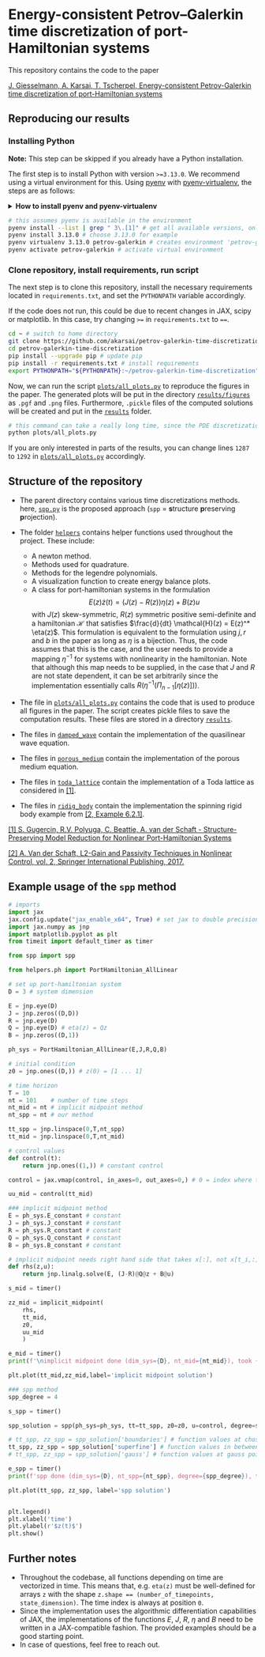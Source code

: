 # Energy-consistent Petrov–Galerkin time discretization of port-Hamiltonian systems

This repository contains the code to the paper

[J. Giesselmann, A. Karsai, T. Tscherpel, Energy-consistent Petrov-Galerkin time discretization of port-Hamiltonian systems](https://doi.org/10.5802/smai-jcm.127)

## Reproducing our results

### Installing Python
**Note:** This step can be skipped if you already have a Python installation.

The first step is to install Python with version `>=3.13.0`.
We recommend using a virtual environment for this.
Using [pyenv](https://github.com/pyenv/pyenv) with [pyenv-virtualenv](https://github.com/pyenv/pyenv-virtualenv), the steps are as follows:

<details>
<summary><b>How to install pyenv and pyenv-virtualenv</b></summary>
<br>

```bash
## install pyenv
# automatic installer
curl -fsSL https://pyenv.run | bash
# or macos or linux with homebrew:
#     brew install pyenv
# now make pyenv available in the shell (this assumes you use zsh. if you use another shell, please consult the pyenv manual)
echo 'export PYENV_ROOT="$HOME/.pyenv"' >> ~/.zshrc
echo '[[ -d $PYENV_ROOT/bin ]] && export PATH="$PYENV_ROOT/bin:$PATH"' >> ~/.zshrc
echo 'eval "$(pyenv init --path)"' >> ~/.zshrc
echo 'eval "$(pyenv init -)"' >> ~/.zshrc
# restart the shell
exec "$SHELL"

## install pyenv-virtualenv
# download and install
git clone https://github.com/pyenv/pyenv-virtualenv.git $(pyenv root)/plugins/pyenv-virtualenv
# or macos or linux with homebrew:
#     brew install pyenv-virtualenv
# add to path
echo 'eval "$(pyenv virtualenv-init -)"' >> ~/.zshrc
# restart the shell
exec "$SHELL"
```
</details>

```bash
# this assumes pyenv is available in the environment
pyenv install --list | grep " 3\.[1]" # get all available versions, only starting with 3.1x
pyenv install 3.13.0 # choose 3.13.0 for example
pyenv virtualenv 3.13.0 petrov-galerkin # creates environment 'petrov-galerkin' with version 3.13.0
pyenv activate petrov-galerkin # activate virtual environment
```

### Clone repository, install requirements, run script
The next step is to clone this repository, install the necessary requirements located in `requirements.txt`, and set the `PYTHONPATH` variable accordingly.

If the code does not run, this could be due to recent changes in JAX, scipy or matplotlib. In this case, try changing `>=` in `requirements.txt` to `==`.

```bash
cd ~ # switch to home directory
git clone https://github.com/akarsai/petrov-galerkin-time-discretization.git
cd petrov-galerkin-time-discretization
pip install --upgrade pip # update pip
pip install -r requirements.txt # install requirements
export PYTHONPATH="${PYTHONPATH}:~/petrov-galerkin-time-discretization" # add folder to pythonpath
```

Now, we can run the script [`plots/all_plots.py`](plots/all_plots.py) to reproduce the figures in the paper.
The generated plots will be put in the directory [`results/figures`](results/figures) as `.pgf` and `.png` files.
Furthermore, `.pickle` files of the computed solutions will be created and put in the [`results`](results) folder.
```bash
# this command can take a really long time, since the PDE discretizations are high dimensional
python plots/all_plots.py
```
If you are only interested in parts of the results, you can change lines `1287` to `1292` in [`plots/all_plots.py`](plots/all_plots.py) accordingly.


## Structure of the repository

- The parent directory contains various time discretizations methods. here, [`spp.py`](spp.py) is the proposed approach (`spp` = **s**tructure **p**reserving **p**rojection).

- The folder [`helpers`](/helpers) contains helper functions used throughout the project. These include:
  - A newton method.
  - Methods used for quadrature.
  - Methods for the legendre polynomials.
  - A visualization function to create energy balance plots.
  - A class for port-hamiltonian systems in the formulation $$E(z) \dot{z}(t) = (J(z) - R(z)) \eta(z) + B(z) u$$ with $J(z)$ skew-symmetric, $R(z)$ symmetric positive semi-definite and a hamiltonian $\mathcal{H}$ that satisfies $\frac{d}{dt} \mathcal{H}(z) = E(z)^* \eta(z)$. 
  This formulation is equivalent to the formulation using $j, r$ and $b$ in the paper as long as $\eta$ is a bijection. 
  Thus, the code assumes that this is the case, and the user needs to provide a mapping $\eta^{-1}$ for systems with nonlinearity in the hamiltonian. 
  Note that although this map needs to be supplied, in the case that $J$ and $R$ are not state dependent, it can be set arbitrarily since the implementation essentially calls $R(\eta^{-1}(\Pi_{n-1}[\eta(z)]))$.

- The file in [`plots/all_plots.py`](/plots/all_plots.py) contains the code that is used to produce all figures in the paper. 
The script creates pickle files to save the computation results. 
These files are stored in a directory [`results`](/results).

- The files in [`damped_wave`](/damped_wave) contain the implementation of the quasilinear wave equation.

- The files in [`porous_medium`](/porous_medium) contain the implementation of the porous medium equation.

- The files in [`toda_lattice`](/toda_lattice) contain the implementation of a Toda lattice as considered in [[1]](https://epubs.siam.org/doi/10.1137/15M1055085).

- The files in [`ridig_body`](/rigid_body) contain the implementation the spinning rigid body example from [[2, Example 6.2.1]](https://doi.org/10.1007/978-3-319-49992-5).


[[1] S. Gugercin, R.V. Polyuga, C. Beattie, A. van der Schaft - Structure-Preserving Model Reduction for Nonlinear Port-Hamiltonian Systems](https://epubs.siam.org/doi/10.1137/15M1055085)

[[2] A. Van der Schaft, L2-Gain and Passivity Techniques in Nonlinear Control, vol. 2, Springer International Publishing, 2017.](https://doi.org/10.1007/978-3-319-49992-5)



## Example usage of the `spp` method

```python
# imports
import jax
jax.config.update("jax_enable_x64", True) # set jax to double precision
import jax.numpy as jnp
import matplotlib.pyplot as plt
from timeit import default_timer as timer

from spp import spp

from helpers.ph import PortHamiltonian_AllLinear

# set up port-hamiltonian system
D = 3 # system dimension

E = jnp.eye(D)
J = jnp.zeros((D,D))
R = jnp.eye(D)
Q = jnp.eye(D) # eta(z) = Qz 
B = jnp.zeros((D,1))

ph_sys = PortHamiltonian_AllLinear(E,J,R,Q,B)

# initial condition
z0 = jnp.ones((D,)) # z(0) = [1 ... 1]

# time horizon
T = 10
nt = 101    # number of time steps
nt_mid = nt # implicit midpoint method
nt_spp = nt # our method

tt_spp = jnp.linspace(0,T,nt_spp)
tt_mid = jnp.linspace(0,T,nt_mid)

# control values
def control(t):
    return jnp.ones((1,)) # constant control

control = jax.vmap(control, in_axes=0, out_axes=0,) # 0 = index where time is

uu_mid = control(tt_mid)

### implicit midpoint method
E = ph_sys.E_constant # constant
J = ph_sys.J_constant # constant
R = ph_sys.R_constant # constant
Q = ph_sys.Q_constant # constant
B = ph_sys.B_constant # constant

# implicit midpoint needs right hand side that takes x[:], not x[t_i,:]
def rhs(z,u):
    return jnp.linalg.solve(E, (J-R)@Q@z + B@u)

s_mid = timer()

zz_mid = implicit_midpoint(
    rhs,
    tt_mid,
    z0,
    uu_mid
    )

e_mid = timer()
print(f'\nimplicit midpoint done (dim_sys={D}, nt_mid={nt_mid}), took {e_mid-s_mid:.2f} seconds')

plt.plot(tt_mid,zz_mid,label='implicit midpoint solution')

### spp method
spp_degree = 4

s_spp = timer()

spp_solution = spp(ph_sys=ph_sys, tt=tt_spp, z0=z0, u=control, degree=spp_degree)

# tt_spp, zz_spp = spp_solution['boundaries'] # function values at chosen discretization points
tt_spp, zz_spp = spp_solution['superfine'] # function values in between the chosen discretization points
# tt_spp, zz_spp = spp_solution['gauss'] # function values at gauss points used for the quadrature

e_spp = timer()
print(f'spp done (dim_sys={D}, nt_spp={nt_spp}, degree={spp_degree}), took {e_spp-s_spp:.2f} seconds')

plt.plot(tt_spp, zz_spp, label='spp solution')


plt.legend()
plt.xlabel('time')
plt.ylabel(r'$z(t)$')
plt.show()
```


## Further notes
- Throughout the codebase, all functions depending on time are vectorized in time. 
This means that, e.g. `eta(z)` must be well-defined for arrays `z` with the shape `z.shape == (number_of_timepoints, state_dimension)`. 
The time index is always at position `0`.
- Since the implementation uses the algorithmic differentiation capabilities of JAX, the implementations of the functions $E$, $J$, $R$, $\eta$ and $B$ need to be written in a JAX-compatible fashion. 
The provided examples should be a good starting point.
- In case of questions, feel free to reach out.
